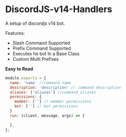 # DiscordJS-v14-Handlers
A setup of discordjs v14 bot.

Features:
- Slash Command Supported
- Prefix Command Supported
- Executes he bot In a Base Class
- Custom Multi Prefixes

**Easy to Read**
```js
module.exports = {
  name: 'name' //command name
  description: 'description' // command description
  aliases: ['aliases'] //command aliases
  permissions: {
    member: [''] // member permissions
    bot: [''] // bot permissions
  }
  run: (client, message, args) => {
    
  },
};
```
